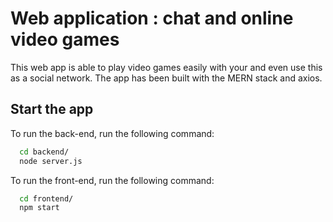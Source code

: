 
# Web application : chat and online video games

This web app is able to play video games easily with your and even use this as a social network. The app has been built with the MERN stack and axios.



## Start the app

To run the back-end, run the following command:

```bash
  cd backend/
  node server.js
```

To run the front-end, run the following command:

```bash
  cd frontend/
  npm start
```
